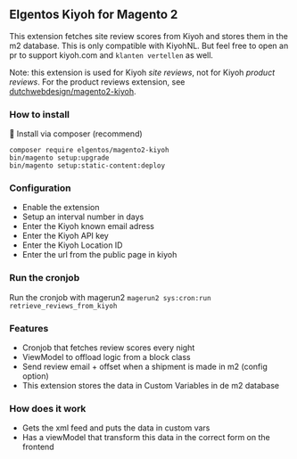 ## Elgentos Kiyoh for Magento 2

This extension fetches site review scores from Kiyoh and stores them in the m2 database. This is only compatible with KiyohNL. But feel free to open an pr to support kiyoh.com and `klanten vertellen` as well. 

Note: this extension is used for Kiyoh *site reviews*, not for Kiyoh *product reviews*. For the product reviews extension, see [dutchwebdesign/magento2-kiyoh](https://github.com/dutchwebdesign/magento2-kiyoh).

### How to install

:rocket:  Install via composer (recommend)
```
composer require elgentos/magento2-kiyoh
bin/magento setup:upgrade
bin/magento setup:static-content:deploy
```

### Configuration

- Enable the extension
- Setup an interval number in days
- Enter the Kiyoh known email adress
- Enter the Kiyoh API key 
- Enter the Kiyoh Location ID
- Enter the url from the public page in kiyoh

### Run the cronjob

Run the cronjob with magerun2 `magerun2 sys:cron:run retrieve_reviews_from_kiyoh`

### Features

- Cronjob that fetches review scores every night
- ViewModel to offload logic from a block class
- Send review email + offset when a shipment is made in m2 (config option)
- This extension stores the data in Custom Variables in de m2 database

### How does it work

- Gets the xml feed and puts the data in custom vars
- Has a viewModel that transform this data in the correct form on the frontend
